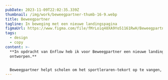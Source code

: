 ```yaml
---
pubDate: 2023-11-09T22:02:35.339Z
thumbnail: /img/work/beweegpartner-thumb-16-9.webp
title: Beweegpartner
tagline: In beweging met een nieuwe landingspagina
figmaUrl: https://www.figma.com/file/fMrLoiq48XA9Yo51161RwH/Beweegpartner?type=design&node-id=3%3A5&mode=design&t=VBBFvo7lQvxsylm5-1
tags:
  - design
  - copy
content: >-
  **In opdracht van Enflow heb ik voor Beweegpartner een nieuwe landingspagina
  ontworpen.**


  Beweegpartner helpt scholen om het sportleraren-tekort op te vangen, [Enflow](https://www.enflow.nl) heeft mij gevraagd om voor hun meerdere landingspagina's te maken welke de visie en nieuwe branding van Beweegpartner het beste naar voren kunnen brengen.
---
```

